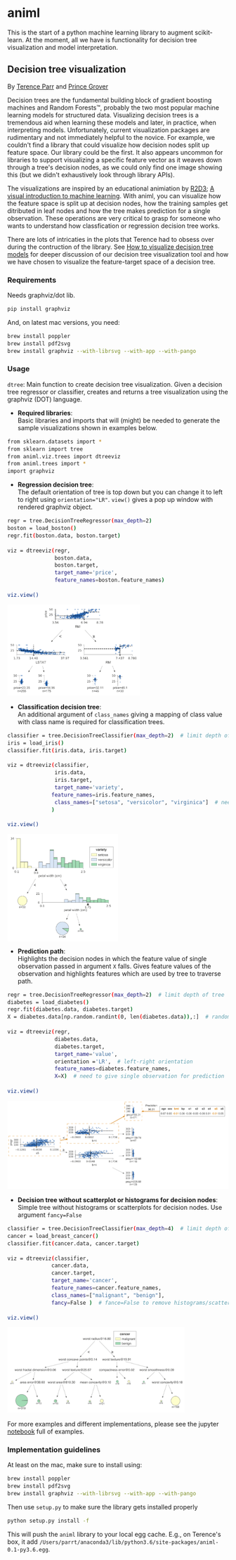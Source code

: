 # animl

This is the start of a python machine learning library to augment scikit-learn. At the moment, all we have is functionality for decision tree visualization and model interpretation.

## Decision tree visualization

By [Terence Parr](http://parrt.cs.usfca.edu) and [Prince Grover](https://www.linkedin.com/in/groverpr)

Decision trees are the fundamental building block of gradient boosting machines and Random Forests™, probably the two most popular machine learning models for structured data. Visualizing decision trees is a tremendous aid when learning these models and later, in practice, when interpreting models. Unfortunately, current visualization packages are rudimentary and not immediately helpful to the novice. For example, we couldn't find a library that could visualize how decision nodes split up feature space. Our library could be the first. It also appears uncommon for libraries to support visualizing a specific feature vector as it weaves down through a tree's decision nodes, as we could only find one image showing this (but we didn't exhaustively look through library APIs).

The visualizations are inspired by an educational animiation by [R2D3](http://www.r2d3.us/); [A visual introduction to machine learning](http://www.r2d3.us/visual-intro-to-machine-learning-part-1/). With animl, you can visualize how the feature space is split up at decision nodes, how the training samples get ditributed in leaf nodes and how the tree makes prediction for a single observation. These operations are very critical to grasp for someone who wants to understand how classfication or regression decision tree works. 

There are lots of intricaties in the plots that Terence had to obsess over during the contruction of the library. See [How to visualize decision tree models](https://www.google.com/) for deeper discussion of our decision tree visualization tool and how we have chosen to visualize the feature-target space of a decision tree. 


### Requirements

Needs graphviz/dot lib.

```bash
pip install graphviz
```

And, on latest mac versions, you need:

```bash
brew install poppler
brew install pdf2svg
brew install graphviz --with-librsvg --with-app --with-pango
```

### Usage


`dtree`: Main function to create decision tree visualization. Given a decision tree regressor or classifier, creates and returns a tree visualization using the graphviz (DOT) language.

* **Required libraries**:  
Basic libraries and imports that will (might) be needed to generate the sample visualizations shown in examples below. 
 
```bash
from sklearn.datasets import *
from sklearn import tree
from animl.viz.trees import dtreeviz
from animl.trees import *
import graphviz
```

* **Regression decision tree**:   
The default orientation of tree is top down but you can change it to left to right using `orientation="LR"`. `view()` gives a pop up window with rendered graphviz object. 

```bash
regr = tree.DecisionTreeRegressor(max_depth=2)
boston = load_boston()
regr.fit(boston.data, boston.target)

viz = dtreeviz(regr,
               boston.data,
               boston.target,
               target_name='price',
               feature_names=boston.feature_names)
              
viz.view()              
```
  
<img src=testing/samples/boston-TD-2.svg width=60% height=40%>
  
  
* **Classification decision tree**:  
An additional argument of `class_names` giving a mapping of class value with class name is required for classification trees. 

```bash
classifier = tree.DecisionTreeClassifier(max_depth=2)  # limit depth of tree
iris = load_iris()
classifier.fit(iris.data, iris.target)

viz = dtreeviz(classifier, 
               iris.data, 
               iris.target,
               target_name='variety',
              feature_names=iris.feature_names, 
               class_names=["setosa", "versicolor", "virginica"]  # need class_names for classifier
              )  
              
viz.view() 
```

<img src=testing/samples/iris-TD-2.svg width=50% height=30% align="center">

* **Prediction path**:  
Highlights the decision nodes in which the feature value of single observation passed in argument `X` falls. Gives feature values of the observation and highlights features which are used by tree to traverse path. 
  
```bash
regr = tree.DecisionTreeRegressor(max_depth=2)  # limit depth of tree
diabetes = load_diabetes()
regr.fit(diabetes.data, diabetes.target)
X = diabetes.data[np.random.randint(0, len(diabetes.data)),:]  # random sample from training

viz = dtreeviz(regr,
               diabetes.data, 
               diabetes.target, 
               target_name='value', 
               orientation ='LR',  # left-right orientation
               feature_names=diabetes.feature_names,
               X=X)  # need to give single observation for prediction
              
viz.view()  
```
<img src=testing/samples/diabetes-LR-2-X.svg width=100% height=50%>
  
* **Decision tree without scatterplot or histograms for decision nodes**:  
Simple tree without histograms or scatterplots for decision nodes. 
Use argument `fancy=False`  
  
```bash
classifier = tree.DecisionTreeClassifier(max_depth=4)  # limit depth of tree
cancer = load_breast_cancer()
classifier.fit(cancer.data, cancer.target)

viz = dtreeviz(classifier,
              cancer.data,
              cancer.target,
              target_name='cancer',
              feature_names=cancer.feature_names, 
              class_names=["malignant", "benign"],
              fancy=False )  # fance=False to remove histograms/scatterpots from decision nodes
              
viz.view() 
```

<img src=testing/samples/breast_cancer-TD-4-simple.svg width=80% height=60%>


For more examples and different implementations, please see the jupyter [notebook](notebooks/examples.ipynb) full of examples.

### Implementation guidelines

At least on the mac, make sure to install using:

```bash
brew install poppler
brew install pdf2svg
brew install graphviz --with-librsvg --with-app --with-pango
```

Then use `setup.py` to make sure the library gets installed properly
 
```bash 
python setup.py install -f
```

This will push the `animl` library to your local egg cache. E.g., on Terence's box, it add `/Users/parrt/anaconda3/lib/python3.6/site-packages/animl-0.1-py3.6.egg`.


